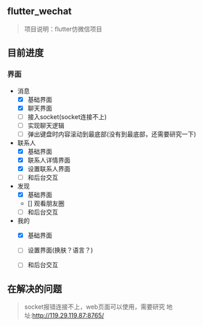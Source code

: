 ## flutter_wechat

> 项目说明：flutter仿微信项目

## 目前进度

### 界面

- 消息
  - [x] 基础界面
  - [x] 聊天界面
  - [ ] 接入socket(socket连接不上)
  - [ ] 实现聊天逻辑
  - [ ] 弹出键盘时内容滚动到最底部(没有到最底部，还需要研究一下)
  
- 联系人
    - [x] 基础界面
    - [x] 联系人详情界面
    - [x] 设置联系人界面
    - [ ] 和后台交互
    
- 发现
    - [x] 基础界面
    - [] 观看朋友圈
    - [ ] 和后台交互
    
- 我的
    - [x] 基础界面
    - [ ] 设置界面(换肤？语言？)
    - [ ] 和后台交互
    

## 在解决的问题
> socket报错连接不上，web页面可以使用，需要研究 地址:http://119.29.119.87:8765/
